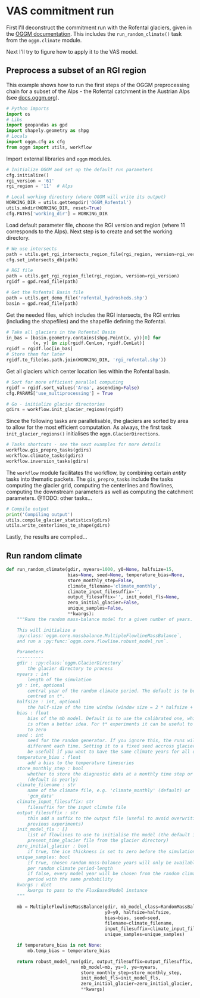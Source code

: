 # VAS commitment run

First I'll deconstruct the commitment run with the Rofental glaciers, given in the [OGGM documentation](http://docs.oggm.org/en/latest/run.html). This includes the `run_random_climate()` task from the `oggm.climate` module.

Next I'll try to figure how to apply it to the VAS model.

## Preprocess a subset of an RGI region

This example shows how to run the first steps of the OGGM preprocessing chain for a subset of the Alps - the Rofental catchment in the Austrian Alps (see [docs.oggm.org](http://docs.oggm.org/en/latest/run_examples/run_rgi_region.html)).

```python
# Python imports
import os
# Libs
import geopandas as gpd
import shapely.geometry as shpg
# Locals
import oggm.cfg as cfg
from oggm import utils, workflow
```

Import external libraries and `oggm` modules.

```python
# Initialize OGGM and set up the default run parameters
cfg.initialize()
rgi_version = '61'
rgi_region = '11'  # Alps

# Local working directory (where OGGM will write its output)
WORKING_DIR = utils.gettempdir('OGGM_Rofental')
utils.mkdir(WORKING_DIR, reset=True)
cfg.PATHS['working_dir'] = WORKING_DIR
```

Load default parameter file, choose the RGI version and region (where 11 corresponds to the Alps). Next step is to create and set the working directory.

```python
# We use intersects
path = utils.get_rgi_intersects_region_file(rgi_region, version=rgi_version)
cfg.set_intersects_db(path)

# RGI file
path = utils.get_rgi_region_file(rgi_region, version=rgi_version)
rgidf = gpd.read_file(path)

# Get the Rofental Basin file
path = utils.get_demo_file('rofental_hydrosheds.shp')
basin = gpd.read_file(path)
```

Get the needed files, which includes the RGI intersects, the RGI entries (including the shapefiles) and the shapefile defining the Rofental.

```python
# Take all glaciers in the Rofental Basin
in_bas = [basin.geometry.contains(shpg.Point(x, y))[0] for
          (x, y) in zip(rgidf.CenLon, rgidf.CenLat)]
rgidf = rgidf.loc[in_bas]
# Store them for later
rgidf.to_file(os.path.join(WORKING_DIR, 'rgi_rofental.shp'))
```

Get all glaciers which center location lies within the Rofental basin.

```python
# Sort for more efficient parallel computing
rgidf = rgidf.sort_values('Area', ascending=False)
cfg.PARAMS['use_multiprocessing'] = True

# Go - initialize glacier directories
gdirs = workflow.init_glacier_regions(rgidf)
```

Since the following tasks are parallelisable, the glaciers are sorted by area to allow for the most efficient computation. As always, the first task  `init_glacier_regions()` initialises the `oggm.GlacierDirections`.

```python
# Tasks shortcuts - see the next examples for more details
workflow.gis_prepro_tasks(gdirs)
workflow.climate_tasks(gdirs)
workflow.inversion_tasks(gdirs)
```

The `workflow` module facilitates the workflow, by combining certain *entity* tasks into thematic packets. The `gis_prepro_tasks` include the tasks computing the glacier grid, computing the centerlines and flowlines, computing the downstream parameters as well as computing the catchment parameters. @TODO: other tasks...

```python
# Compile output
print('Compiling output')
utils.compile_glacier_statistics(gdirs)
utils.write_centerlines_to_shape(gdirs)
```

Lastly, the results are compiled...

## Run random climate

```python
def run_random_climate(gdir, nyears=1000, y0=None, halfsize=15,
                       bias=None, seed=None, temperature_bias=None,
                       store_monthly_step=False,
                       climate_filename='climate_monthly',
                       climate_input_filesuffix='',
                       output_filesuffix='', init_model_fls=None,
                       zero_initial_glacier=False,
                       unique_samples=False,
                       **kwargs):
    """Runs the random mass-balance model for a given number of years.

    This will initialize a
    :py:class:`oggm.core.massbalance.MultipleFlowlineMassBalance`,
    and run a :py:func:`oggm.core.flowline.robust_model_run`.

    Parameters
    ----------
    gdir : :py:class:`oggm.GlacierDirectory`
        the glacier directory to process
    nyears : int
        length of the simulation
    y0 : int, optional
        central year of the random climate period. The default is to be
        centred on t*.
    halfsize : int, optional
        the half-size of the time window (window size = 2 * halfsize + 1)
    bias : float
        bias of the mb model. Default is to use the calibrated one, which
        is often a better idea. For t* experiments it can be useful to set it
        to zero
    seed : int
        seed for the random generator. If you ignore this, the runs will be
        different each time. Setting it to a fixed seed accross glaciers can
        be usefull if you want to have the same climate years for all of them
    temperature_bias : float
        add a bias to the temperature timeseries
    store_monthly_step : bool
        whether to store the diagnostic data at a monthly time step or not
        (default is yearly)
    climate_filename : str
        name of the climate file, e.g. 'climate_monthly' (default) or
        'gcm_data'
    climate_input_filesuffix: str
        filesuffix for the input climate file
    output_filesuffix : str
        this add a suffix to the output file (useful to avoid overwriting
        previous experiments)
    init_model_fls : []
        list of flowlines to use to initialise the model (the default is the
        present_time_glacier file from the glacier directory)
    zero_initial_glacier : bool
        if true, the ice thickness is set to zero before the simulation
    unique_samples: bool
        if true, chosen random mass-balance years will only be available once
        per random climate period-length
        if false, every model year will be chosen from the random climate
        period with the same probability
    kwargs : dict
        kwargs to pass to the FluxBasedModel instance
    """

    mb = MultipleFlowlineMassBalance(gdir, mb_model_class=RandomMassBalance,
                                     y0=y0, halfsize=halfsize,
                                     bias=bias, seed=seed,
                                     filename=climate_filename,
                                     input_filesuffix=climate_input_filesuffix,
                                     unique_samples=unique_samples)

    if temperature_bias is not None:
        mb.temp_bias = temperature_bias

    return robust_model_run(gdir, output_filesuffix=output_filesuffix,
                            mb_model=mb, ys=0, ye=nyears,
                            store_monthly_step=store_monthly_step,
                            init_model_fls=init_model_fls,
                            zero_initial_glacier=zero_initial_glacier,
                            **kwargs)
```